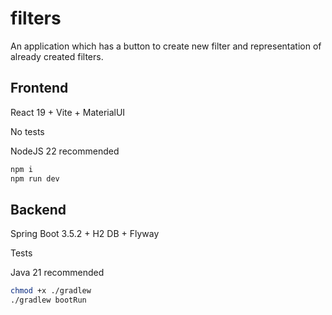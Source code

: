 # filters
An application which has a button to create new filter and representation of already created filters.

## Frontend
React 19 + Vite + MaterialUI

No tests

NodeJS 22 recommended

```sh 
npm i 
npm run dev
```

## Backend
Spring Boot 3.5.2 + H2 DB + Flyway

Tests

Java 21 recommended

```sh 
chmod +x ./gradlew
./gradlew bootRun
```
